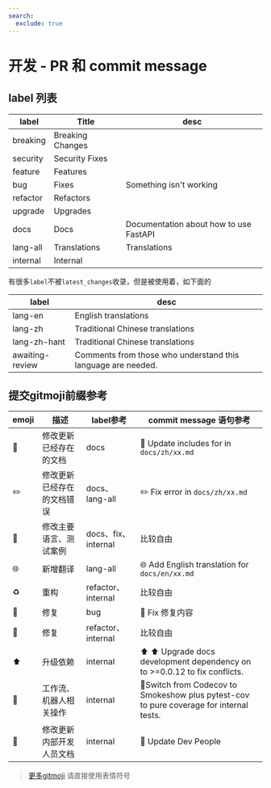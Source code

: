 ```yaml
---
search:
  exclude: true
---
```


# 开发 - PR 和 commit message

## label 列表

| label    | Title            | desc                                   |
|----------|------------------|----------------------------------------|
| breaking | Breaking Changes |                                        |
| security | Security Fixes   |                                        |
| feature  | Features         |                                        |
| bug      | Fixes            | Something isn't working                |
| refactor | Refactors        |                                        |
| upgrade  | Upgrades         |                                        |
| docs     | Docs             | Documentation about how to use FastAPI |
| lang-all | Translations     | Translations                           |
| internal | Internal         |                                        |

有很多`label`不被`latest_changes`收录，但是被使用着，如下面的

| label           | desc                                                         |
|-----------------|--------------------------------------------------------------|
| lang-en         | English translations                                         |
| lang-zh         | Traditional Chinese translations                             |
| lang-zh-hant    | Traditional Chinese translations                             |
| awaiting-review | Comments from those who understand this language are needed. |

## 提交gitmoji前缀参考

| emoji | 描述            | label参考           | commit message 语句参考                                                                     |
|-------|---------------|-------------------|-----------------------------------------------------------------------------------------|
| 📝    | 修改更新已经存在的文档   | docs              | 📝 Update includes for in `docs/zh/xx.md`                                               |
| ✏️    | 修改更新已经存在的文档错误 | docs、lang-all     | ✏️ Fix error in `docs/zh/xx.md`                                                         |
| 🎨    | 修改主要语言、测试案例   | docs、fix、internal | 比较自由                                                                                    |
| 🌐    | 新增翻译          | lang-all          | 🌐 Add English translation for `docs/en/xx.md`                                          |
| ♻️    | 重构            | refactor、internal | 比较自由                                                                                    |
| 🐛    | 修复            | bug               | 🐛 Fix 修复内容                                                                             |
| 🔧    | 修复            | refactor、internal | 比较自由                                                                                    |
| ⬆️    | 升级依赖          | internal          | ⬆️ ⬆ Upgrade docs development dependency on to >=0.0.12 to fix conflicts.               |
| 👷    | 工作流、机器人相关操作   | internal          | 👷Switch from Codecov to Smokeshow plus pytest-cov to pure coverage for internal tests. |
| 👥    | 修改更新内部开发人员文档  | internal          | 👥 Update Dev People                                                                    |

> [更多gitmoji](https://gitmoji.dev/) 请直接使用表情符号